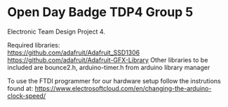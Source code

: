 # Open Day Badge TDP4 Group 5
Electronic Team Design Project 4.

Required libraries:<br />
https://github.com/adafruit/Adafruit_SSD1306 <br />
https://github.com/adafruit/Adafruit-GFX-Library
Other libraries to be included are bounce2.h, arduino-timer.h from arduino library manager

To use the FTDI programmer for our hardware setup follow the instrutions found at: https://www.electrosoftcloud.com/en/changing-the-arduino-clock-speed/
